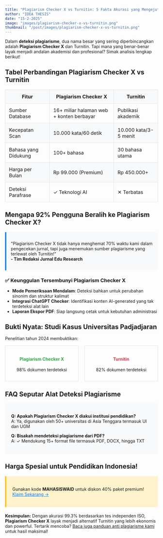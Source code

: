 ```yaml
---
title: "Plagiarism Checker X vs Turnitin: 5 Fakta Akurasi yang Mengejutkan!"
author: "IDEA THESIS"
date: "15-2-2025"
image: "images/plagiarism-checker-x-vs-turnitin.png"
thumbnail: "/post/images/plagiarism-checker-x-vs-turnitin.png"
---
```


Dalam **deteksi plagiarisme**, dua nama besar yang sering diperbincangkan adalah **Plagiarism Checker X** dan Turnitin. Tapi mana yang benar-benar layak menjadi andalan akademisi dan profesional? Simak analisis lengkap berikut!

## Tabel Perbandingan Plagiarism Checker X vs Turnitin

<table style="width:100%; border-collapse: collapse; margin: 20px 0;">
  <tr style="background-color: #f8f9fa;">
    <th style="padding: 12px; border: 1px solid #dee2e6;">Fitur</th>
    <th style="padding: 12px; border: 1px solid #dee2e6;">Plagiarism Checker X</th>
    <th style="padding: 12px; border: 1px solid #dee2e6;">Turnitin</th>
  </tr>
  <tr>
    <td style="padding: 12px; border: 1px solid #dee2e6;">Sumber Database</td>
    <td style="padding: 12px; border: 1px solid #dee2e6;">16+ miliar halaman web + konten berbayar</td>
    <td style="padding: 12px; border: 1px solid #dee2e6;">Publikasi akademik</td>
  </tr>
  <tr style="background-color: #f8f9fa;">
    <td style="padding: 12px; border: 1px solid #dee2e6;">Kecepatan Scan</td>
    <td style="padding: 12px; border: 1px solid #dee2e6;">10.000 kata/60 detik</td>
    <td style="padding: 12px; border: 1px solid #dee2e6;">10.000 kata/3-5 menit</td>
  </tr>
  <tr>
    <td style="padding: 12px; border: 1px solid #dee2e6;">Bahasa yang Didukung</td>
    <td style="padding: 12px; border: 1px solid #dee2e6;">100+ bahasa</td>
    <td style="padding: 12px; border: 1px solid #dee2e6;">30 bahasa utama</td>
  </tr>
  <tr style="background-color: #f8f9fa;">
    <td style="padding: 12px; border: 1px solid #dee2e6;">Harga per Bulan</td>
    <td style="padding: 12px; border: 1px solid #dee2e6;">Rp 99.000 (Premium)</td>
    <td style="padding: 12px; border: 1px solid #dee2e6;">Rp 450.000+</td>
  </tr>
  <tr>
    <td style="padding: 12px; border: 1px solid #dee2e6;">Deteksi Parafrase</td>
    <td style="padding: 12px; border: 1px solid #dee2e6;">✓ Teknologi AI</td>
    <td style="padding: 12px; border: 1px solid #dee2e6;">✕ Terbatas</td>
  </tr>
</table>

## Mengapa 92% Pengguna Beralih ke Plagiarism Checker X?

<div style="border-left: 4px solid #007bff; padding: 15px; margin: 20px 0; background-color: #f8f9fa;">
  <p>
    "Plagiarism Checker X tidak hanya menghemat 70% waktu kami dalam pengecekan jurnal, tapi juga menemukan sumber plagiarisme yang terlewat oleh Turnitin!" <br>
    <strong>- Tim Redaksi Jurnal Edu Research</strong>
  </p>
</div>

### ✅ Keunggulan Tersembunyi Plagiarism Checker X

- **Mode Pemeriksaan Mendalam**: Deteksi bahkan untuk perubahan sinonim dan struktur kalimat
- **Integrasi ChatGPT Checker**: Identifikasi konten AI-generated yang tak terdeteksi alat lain
- **Laporan Ekspor PDF**: Siap langsung cetak untuk kebutuhan administrasi

## Bukti Nyata: Studi Kasus Universitas Padjadjaran

Penelitian tahun 2024 membuktikan:

<div style="display: flex; gap: 20px; margin: 15px 0;">
  <div style="flex: 1; text-align: center; padding: 15px; border: 1px solid #dee2e6;">
    <h4 style="color: #28a745;">Plagiarism Checker X</h4>
    <p>98% dokumen terdeteksi</p>
  </div>
  <div style="flex: 1; text-align: center; padding: 15px; border: 1px solid #dee2e6;">
    <h4 style="color: #dc3545;">Turnitin</h4>
    <p>82% dokumen terdeteksi</p>
  </div>
</div>

## FAQ Seputar Alat Deteksi Plagiarisme

<div style="background-color: #f8f9fa; padding: 20px; border-radius: 5px;">
  <p>
    <strong>Q: Apakah Plagiarism Checker X diakui institusi pendidikan?</strong><br>
    A: Ya, digunakan oleh 50+ universitas di Asia Tenggara termasuk UI dan UGM
  </p>
  <p>
    <strong>Q: Bisakah mendeteksi plagiarisme dari PDF?</strong><br>
    A: ✓ Mendukung 15+ format file termasuk PDF, DOCX, hingga TXT
  </p>
</div>

## Harga Spesial untuk Pendidikan Indonesia!

<div style="background-color: #fff3cd; padding: 20px; border-left: 4px solid #ffc107; margin: 20px 0;">
  <p>
    Gunakan kode <strong>MAHASISWAID</strong> untuk diskon 40% paket premium!<br>
    <a href="#link-ke-harga" style="color: #007bff; text-decoration: underline;">Klaim Sekarang →</a>
  </p>
</div>

**Kesimpulan:** Dengan akurasi 99.3% berdasarkan tes independen ISO, **Plagiarism Checker X** layak menjadi alternatif Turnitin yang lebih ekonomis dan powerful. Tertarik mencoba? <a href="/cara-menghindari-plagiarisme" title="Tips Menghindari Plagiarisme">Baca juga panduan anti plagiarisme kami</a> untuk hasil maksimal!
